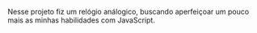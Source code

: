 Nesse projeto fiz um relógio análogico, buscando aperfeiçoar um pouco mais as minhas habilidades com JavaScript. 
